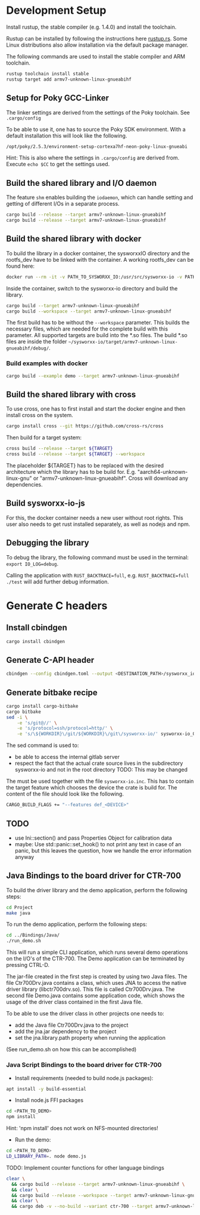 # Development Setup

Install rustup, the stable compiler (e.g. 1.4.0) and install the toolchain.

Rustup can be installed by following the instructions here
[rustup.rs](https://rustup.rs/). Some Linux distributions also allow
installation via the default package manager.

The following commands are used to install the stable compiler and ARM
toolchain.

~~~sh
rustup toolchain install stable
rustup target add armv7-unknown-linux-gnueabihf
~~~

## Setup for Poky GCC-Linker

The linker settings are derived from the settings of the Poky toolchain.
See `.cargo/config`

To be able to use it, one has to source the Poky SDK environment. With a
default installation this will look like the following.

~~~sh
/opt/poky/2.5.3/environment-setup-cortexa7hf-neon-poky-linux-gnueabi
~~~

Hint: This is also where the settings in `.cargo/config` are derived from. Execute
`echo $CC` to get the settings used.

## Build the shared library and I/O daemon

The feature `shm` enables building the `iodaemon`, which can handle setting and
getting of different I/Os in a separate process.

~~~sh
cargo build --release --target armv7-unknown-linux-gnueabihf
cargo build --release --target armv7-unknown-linux-gnueabihf
~~~

## Build the shared library with docker

To build the library in a docker container, the sysworxxIO directory and the
rootfs_dev have to be linked with the container. A working rootfs_dev can be
found here:
[](http://srv-gitlab.intern.systec-electronic.com/121903/debian-var/-/pipelines)

~~~sh
docker run --rm -it -v PATH_TO_SYSWORXX_IO:/usr/src/sysworxx-io -v PATH_TO_ROOTFS_DEV:/usr/src/rootfs debian-builder
~~~

Inside the container, switch to the sysworxx-io directory and build the library.

~~~sh
cargo build --target armv7-unknown-linux-gnueabihf
cargo build --workspace --target armv7-unknown-linux-gnueabihf
~~~

The first build has to be without the ```--workspace``` parameter. This builds
the necessary files, which are needed for the complete build with this
parameter.
All supported targets are build into the *.so files.
The build *.so files are inside the folder `~/sysworxx-io/target/armv7-unknown-linux-gnueabihf/debug/`.

### Build examples with docker

~~~sh
cargo build --example demo --target armv7-unknown-linux-gnueabihf
~~~

## Build the shared library with cross
To use cross, one has to first install and start the docker engine and then
install cross on the system.
~~~sh
cargo install cross --git https://github.com/cross-rs/cross
~~~

Then build for a target system:
~~~sh
cross build --release --target ${TARGET}
cross build --release --target ${TARGET} --workspace
~~~

The placeholder ${TARGET} has to be replaced with the desired architecture
which the library has to be build for. E.g. "aarch64-unknown-linux-gnu"
or "armv7-unknown-linux-gnueabihf". Cross will download any dependencies.

## Build sysworxx-io-js

For this, the docker container needs a new user without root rights. This user
also needs to get rust installed separately, as well as nodejs and npm.

## Debugging the library

To debug the library, the following command must be used in the terminal:
`export IO_LOG=debug`.

Calling the application with `RUST_BACKTRACE=full`,
e.g. `RUST_BACKTRACE=full ./test` will add further debug information.

# Generate C headers

## Install cbindgen

~~~sh
cargo install cbindgen
~~~

## Generate C-API header

~~~sh
cbindgen --config cbindgen.toml --output <DESTINATION_PATH>/sysworxx_io.h
~~~

## Generate bitbake recipe

~~~sh
cargo install cargo-bitbake
cargo bitbake
sed -i \
    -e 's/git@//' \
    -e 's/protocol=ssh/protocol=http/' \
    -e 's/\${WORKDIR}\/git/${WORKDIR}\/git\/sysworxx-io/' sysworxx-io_0.1.0.bb
~~~

The sed command is used to:

- be able to access the internal gitlab server
- respect the fact that the actual crate source lives in the subdirectory
  sysworxx-io and not in the root directory
  TODO: This may be changed

The must be used together with the file `sysworxx-io.inc`. This has to contain the
target feature which chooses the device the crate is build for. The content of
the file should look like the following.

~~~sh
CARGO_BUILD_FLAGS += "--features def_<DEVICE>"
~~~

## TODO

- use Ini::section() and pass Properties Object for calibration data
- maybe: Use std::panic::set_hook() to not print any text in case of an panic,
  but this leaves the question, how we handle the error information anyway

## Java Bindings to the board driver for CTR-700

To build the driver library and the demo application, perform the following steps:

~~~sh
cd Project
make java
~~~

To run the demo application, perform the following steps:

~~~sh
cd ../Bindings/Java/
./run_demo.sh
~~~

This will run a simple CLI application, which runs several demo operations on
the I/O's of the CTR-700. The Demo application can be terminated by pressing
CTRL-D.

The jar-file created in the first step is created by using two Java files. The
file Ctr700Drv.java contains a class, which uses JNA to access the native driver
library (libctr700drv.so). This file is called Ctr700Drv.java. The second file
Demo.java contains some application code, which shows the usage of the driver
class contained in the first Java file.

To be able to use the driver class in other projects one needs to:

- add the Java file Ctr700Drv.java to the project
- add the jna.jar dependency to the project
- set the jna.library.path property when running the application

(See run_demo.sh on how this can be accomplished)

### Java Script Bindings to the board driver for CTR-700

- Install requirements (needed to build node.js packages):

~~~sh
apt install -y build-essential
~~~

- Install node.js FFI packages

~~~sh
cd <PATH_TO_DEMO>
npm install
~~~

  Hint: 'npm install' does not work on NFS-mounted directories!

- Run the demo:

~~~sh
cd <PATH_TO_DEMO>
LD_LIBRARY_PATH=. node demo.js
~~~

TODO: Implement counter functions for other language bindings

```sh
clear \
  && cargo build --release --target armv7-unknown-linux-gnueabihf \
  && clear \
  && cargo build --release --workspace --target armv7-unknown-linux-gnueabihf \
  && clear \
  && cargo deb -v --no-build --variant ctr-700 --target armv7-unknown-linux-gnueabihf --output sysworxx-io-ctr-700.deb
```
